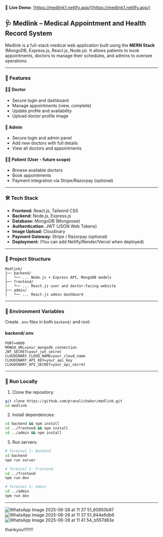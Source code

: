 🔗 **Live Demo**: [https://medlink1.netlify.app/](https://medlink1.netlify.app/)

## 🩺 Medlink – Medical Appointment and Health Record System

Medlink is a full-stack medical web application built using the **MERN Stack** (MongoDB, Express.js, React.js, Node.js). It allows patients to book appointments, doctors to manage their schedules, and admins to oversee operations.

---

### 🚀 Features

#### 👨‍⚕️ Doctor

* Secure login and dashboard
* Manage appointments (view, complete)
* Update profile and availability
* Upload doctor profile image

#### 👤 Admin

* Secure login and admin panel
* Add new doctors with full details
* View all doctors and appointments

#### 🧑‍💻 Patient (User - future scope)

* Browse available doctors
* Book appointments
* Payment integration via Stripe/Razorpay (optional)

---

### 🛠 Tech Stack

* **Frontend:** React.js, Tailwind CSS
* **Backend:** Node.js, Express.js
* **Database:** MongoDB (Mongoose)
* **Authentication:** JWT (JSON Web Tokens)
* **Image Upload:** Cloudinary
* **Payment Gateway:** Stripe / Razorpay (optional)
* **Deployment:** (You can add Netlify/Render/Vercel when deployed)

---

### 📁 Project Structure

```
Medlink/
├── backend/
│   └── ... Node.js + Express API, MongoDB models
├── frontend/
│   └── ... React.js user and doctor-facing website
├── admin/
│   └── ... React.js admin dashboard
```

---

### 🔐 Environment Variables

Create `.env` files in both `backend/` and root:

#### backend/.env

```
PORT=4000
MONGO_URL=your_mongodb_connection
JWT_SECRET=your_jwt_secret
CLOUDINARY_CLOUD_NAME=your_cloud_name
CLOUDINARY_API_KEY=your_api_key
CLOUDINARY_API_SECRET=your_api_secret
```

---

### 🧪 Run Locally

1. Clone the repository:

```bash
git clone https://github.com/pranalichakor/medlink.git
cd medlink
```

2. Install dependencies:

```bash
cd backend && npm install
cd ../frontend && npm install
cd ../admin && npm install
```

3. Run servers:

```bash
# Terminal 1: Backend
cd backend
npm run server

# Terminal 2: Frontend
cd ../frontend
npm run dev

# Terminal 3: Admin
cd ../admin
npm run dev
```

---
![WhatsApp Image 2025-06-28 at 11 37 51_60950b97](https://github.com/user-attachments/assets/7d48d50d-9a1f-4fc5-80b3-bc5b2d72ddfd)
![WhatsApp Image 2025-06-28 at 11 37 51_944e6db6](https://github.com/user-attachments/assets/fc170867-a1b2-4df0-87af-e091c6175faa)
![WhatsApp Image 2025-06-28 at 11 41 54_b557d83e](https://github.com/user-attachments/assets/07a6d6e5-3243-4303-8f8a-a46e4c8c6a18)



 thankyou!!!!!!!!

